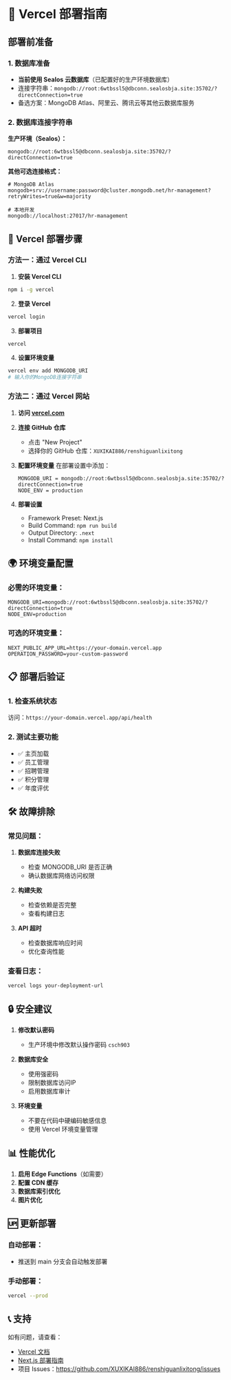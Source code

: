 # 🚀 Vercel 部署指南

## 部署前准备

### 1. 数据库准备
- **当前使用 Sealos 云数据库**（已配置好的生产环境数据库）
- 连接字符串：`mongodb://root:6wtbssl5@dbconn.sealosbja.site:35702/?directConnection=true`
- 备选方案：MongoDB Atlas、阿里云、腾讯云等其他云数据库服务

### 2. 数据库连接字符串
**生产环境（Sealos）：**
```
mongodb://root:6wtbssl5@dbconn.sealosbja.site:35702/?directConnection=true
```

**其他可选连接格式：**
```
# MongoDB Atlas
mongodb+srv://username:password@cluster.mongodb.net/hr-management?retryWrites=true&w=majority

# 本地开发
mongodb://localhost:27017/hr-management
```

## 🔧 Vercel 部署步骤

### 方法一：通过 Vercel CLI

1. **安装 Vercel CLI**
```bash
npm i -g vercel
```

2. **登录 Vercel**
```bash
vercel login
```

3. **部署项目**
```bash
vercel
```

4. **设置环境变量**
```bash
vercel env add MONGODB_URI
# 输入你的MongoDB连接字符串
```

### 方法二：通过 Vercel 网站

1. **访问 [vercel.com](https://vercel.com)**

2. **连接 GitHub 仓库**
   - 点击 "New Project"
   - 选择你的 GitHub 仓库：`XUXIKAI886/renshiguanlixitong`

3. **配置环境变量**
   在部署设置中添加：
   ```
   MONGODB_URI = mongodb://root:6wtbssl5@dbconn.sealosbja.site:35702/?directConnection=true
   NODE_ENV = production
   ```

4. **部署设置**
   - Framework Preset: Next.js
   - Build Command: `npm run build`
   - Output Directory: `.next`
   - Install Command: `npm install`

## 🌍 环境变量配置

### 必需的环境变量：
```env
MONGODB_URI=mongodb://root:6wtbssl5@dbconn.sealosbja.site:35702/?directConnection=true
NODE_ENV=production
```

### 可选的环境变量：
```env
NEXT_PUBLIC_APP_URL=https://your-domain.vercel.app
OPERATION_PASSWORD=your-custom-password
```

## 📋 部署后验证

### 1. 检查系统状态
访问：`https://your-domain.vercel.app/api/health`

### 2. 测试主要功能
- ✅ 主页加载
- ✅ 员工管理
- ✅ 招聘管理
- ✅ 积分管理
- ✅ 年度评优

## 🛠️ 故障排除

### 常见问题：

1. **数据库连接失败**
   - 检查 MONGODB_URI 是否正确
   - 确认数据库网络访问权限

2. **构建失败**
   - 检查依赖是否完整
   - 查看构建日志

3. **API 超时**
   - 检查数据库响应时间
   - 优化查询性能

### 查看日志：
```bash
vercel logs your-deployment-url
```

## 🔒 安全建议

1. **修改默认密码**
   - 生产环境中修改默认操作密码 `csch903`

2. **数据库安全**
   - 使用强密码
   - 限制数据库访问IP
   - 启用数据库审计

3. **环境变量**
   - 不要在代码中硬编码敏感信息
   - 使用 Vercel 环境变量管理

## 📊 性能优化

1. **启用 Edge Functions**（如需要）
2. **配置 CDN 缓存**
3. **数据库索引优化**
4. **图片优化**

## 🆙 更新部署

### 自动部署：
- 推送到 main 分支会自动触发部署

### 手动部署：
```bash
vercel --prod
```

## 📞 支持

如有问题，请查看：
- [Vercel 文档](https://vercel.com/docs)
- [Next.js 部署指南](https://nextjs.org/docs/deployment)
- 项目 Issues：https://github.com/XUXIKAI886/renshiguanlixitong/issues
